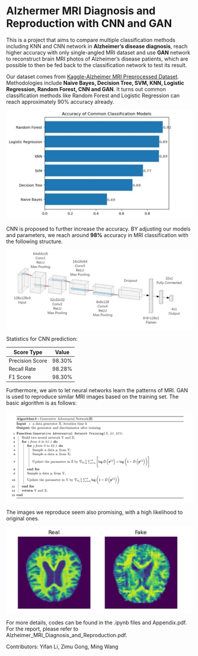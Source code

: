 # Alzhermer MRI Diagnosis and Reproduction with CNN and GAN

This is a project that aims to compare multiple classification methods including KNN and CNN network in **Alzheimer’s disease diagnosis**, reach higher accuracy with only single-angled MRI dataset and use **GAN** network to reconstruct brain MRI photos of Alzheimer’s disease patients, which are possible to then be fed back to the classification network to test its result.  

Our dataset comes from [Kaggle-Alzheimer MRI Preprocessed Dataset](https://www.kaggle.com/datasets/sachinkumar413/alzheimer-mri-dataset). Methodologies include **Naive Bayes, Decision Tree, SVM, KNN, Logistic Regression, Random Forest, CNN and GAN**. It turns out common classification methods like Random Forest and Logistic Regression can reach approximately 90% accuracy already.

![ml](https://github.com/GOK-656/Alzheimer_Diagnosis_and_Reproduction/blob/main/images/ml.png)

CNN is proposed to further increase the accuracy. BY adjusting our models and parameters, we reach around **98%** accuracy in MRI classification with the following structure.

![cnn](https://github.com/GOK-656/Alzheimer_Diagnosis_and_Reproduction/blob/main/images/cnn.png)

Statistics for CNN prediction:

| Score Type      | Value  |
| --------------- | ------ |
| Precision Score | 98.30% |
| Recall Rate     | 98.28% |
| F1 Score        | 98.30% |

Furthermore, we aim to let neural networks learn the patterns of MRI. GAN is used to reproduce similar MRI images based on the training set. The basic algorithm is as follows:

![gan](https://github.com/GOK-656/Alzheimer_Diagnosis_and_Reproduction/blob/main/images/gan.png)

The images we reproduce seem also promising, with a high likelihood to original ones.

![gan_MRI](https://github.com/GOK-656/Alzheimer_Diagnosis_and_Reproduction/blob/main/images/gan_MRI.png)



For more details, codes can be found in the .ipynb files and Appendix.pdf. For the report, please refer to Alzheimer_MRI_Diagnosis_and_Reproduction.pdf.

Contributors: Yifan Li, Zimu Gong, Ming Wang

